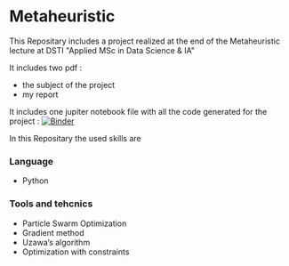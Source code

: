 # Metaheuristic

This Repositary includes a project realized at the end of the Metaheuristic lecture at DSTI "Applied MSc
in Data Science & IA"

It includes two pdf :
* the subject of the project
* my report

It includes one jupiter notebook file with all the code generated for the project :
[![Binder](https://mybinder.org/badge_logo.svg)](https://mybinder.org/v2/gh/EricKiennemann/Metaheuristic/master)

In this Repositary the used skills are

### Language
* Python

### Tools and tehcnics
* Particle Swarm Optimization
* Gradient method
* Uzawa’s algorithm
* Optimization with constraints
